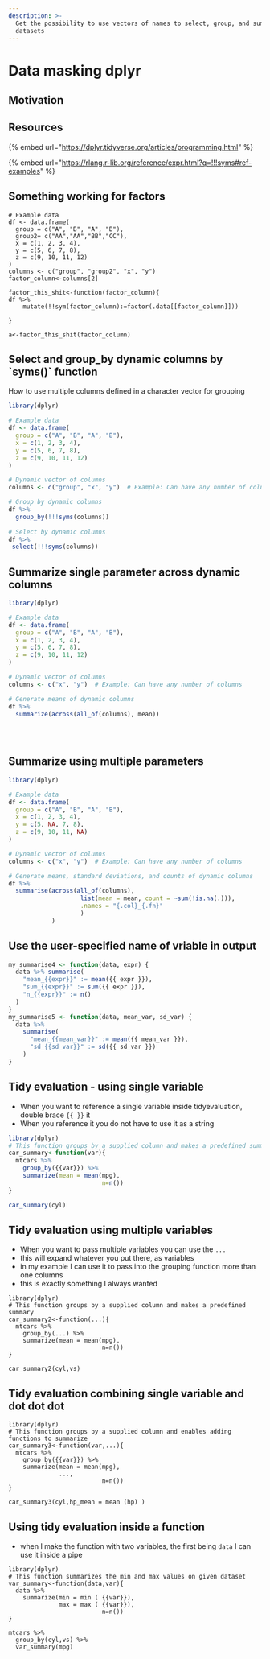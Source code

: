 ```yaml
---
description: >-
  Get the possibility to use vectors of names to select, group, and summarize
  datasets
---
```


# Data masking dplyr

## Motivation&#x20;

## Resources

{% embed url="https://dplyr.tidyverse.org/articles/programming.html" %}

{% embed url="https://rlang.r-lib.org/reference/expr.html?q=!!!syms#ref-examples" %}

## Something working for factors

```
# Example data
df <- data.frame(
  group = c("A", "B", "A", "B"),
  group2= c("AA","AA","BB","CC"),
  x = c(1, 2, 3, 4),
  y = c(5, 6, 7, 8),
  z = c(9, 10, 11, 12)
)
columns <- c("group", "group2", "x", "y")
factor_column<-columns[2]

factor_this_shit<-function(factor_column){
df %>% 
    mutate(!!sym(factor_column):=factor(.data[[factor_column]]))
  
}

a<-factor_this_shit(factor_column)
```

## Select and group\_by dynamic columns by \`syms()\` function

How to use multiple columns defined in a character vector for grouping&#x20;

```r
library(dplyr)

# Example data
df <- data.frame(
  group = c("A", "B", "A", "B"),
  x = c(1, 2, 3, 4),
  y = c(5, 6, 7, 8),
  z = c(9, 10, 11, 12)
)

# Dynamic vector of columns
columns <- c("group", "x", "y")  # Example: Can have any number of columns

# Group by dynamic columns
df %>%
  group_by(!!!syms(columns))
  
# Select by dynamic columns
df %>%
 select(!!!syms(columns))
```

## Summarize single parameter across dynamic columns

```r
library(dplyr)

# Example data
df <- data.frame(
  group = c("A", "B", "A", "B"),
  x = c(1, 2, 3, 4),
  y = c(5, 6, 7, 8),
  z = c(9, 10, 11, 12)
)

# Dynamic vector of columns
columns <- c("x", "y")  # Example: Can have any number of columns

# Generate means of dynamic columns
df %>%
  summarize(across(all_of(columns), mean))
  
  
  
```

## Summarize using multiple parameters

```r
library(dplyr)

# Example data
df <- data.frame(
  group = c("A", "B", "A", "B"),
  x = c(1, 2, 3, 4),
  y = c(5, NA, 7, 8),
  z = c(9, 10, 11, NA)
)

# Dynamic vector of columns
columns <- c("x", "y")  # Example: Can have any number of columns

# Generate means, standard deviations, and counts of dynamic columns
df %>%
  summarise(across(all_of(columns), 
                    list(mean = mean, count = ~sum(!is.na(.))),
                    .names = "{.col}_{.fn}"
                    )
            )

```

## Use the user-specified name of vriable in output

```r
my_summarise4 <- function(data, expr) {
  data %>% summarise(
    "mean_{{expr}}" := mean({{ expr }}),
    "sum_{{expr}}" := sum({{ expr }}),
    "n_{{expr}}" := n()
  )
}
my_summarise5 <- function(data, mean_var, sd_var) {
  data %>% 
    summarise(
      "mean_{{mean_var}}" := mean({{ mean_var }}), 
      "sd_{{sd_var}}" := sd({{ sd_var }})
    )
}
```

##

## Tidy evaluation - using single variable

* When you want to reference a single variable inside tidyevaluation, double brace `{{ }}` it
* When you reference it you do not have to use it as a string

```r
library(dplyr)
# This function groups by a supplied column and makes a predefined summary
car_summary<-function(var){
  mtcars %>% 
    group_by({{var}}) %>% 
    summarize(mean = mean(mpg),
                          n=n())
}

car_summary(cyl)
```

## Tidy evaluation using multiple variables

* When you want to pass multiple variables you can use the `...`
* this will expand whatever you put there, as variables
* in my example I can use it to pass into the grouping function more than one columns
* this is exactly something I always wanted

```
library(dplyr)
# This function groups by a supplied column and makes a predefined summary
car_summary2<-function(...){
  mtcars %>% 
    group_by(...) %>% 
    summarize(mean = mean(mpg),
                          n=n())
}

car_summary2(cyl,vs)
```

## Tidy evaluation combining single variable and dot dot dot

```
library(dplyr)
# This function groups by a supplied column and enables adding functions to summarize
car_summary3<-function(var,...){
  mtcars %>% 
    group_by({{var}}) %>% 
    summarize(mean = mean(mpg),
              ...,
                          n=n())
}

car_summary3(cyl,hp_mean = mean (hp) )
```

## Using tidy evaluation inside a function

* when I make the function with two variables, the first being `data` I can use it inside a pipe

```
library(dplyr)
# This function summarizes the min and max values on given dataset 
var_summary<-function(data,var){
  data %>% 
    summarize(min = min ( {{var}}),
              max = max ( {{var}}),
                          n=n())
}

mtcars %>% 
  group_by(cyl,vs) %>% 
  var_summary(mpg)
```
